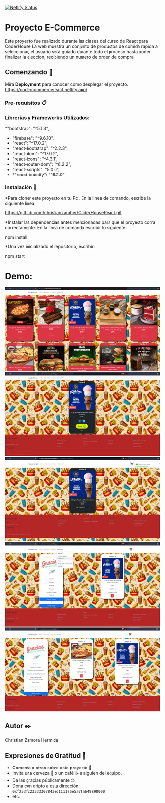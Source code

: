 [![Netlify Status](https://api.netlify.com/api/v1/badges/9361f901-02e4-4807-9f34-259676d36bbe/deploy-status)](https://app.netlify.com/sites/codercommercereact/deploys)

# Proyecto E-Commerce

Este proyecto fue realizado durante las clases del curso de React para CoderHouse
La web muestra un conjunto de productos de comida rapida a seleccionar, el usuario será guiado durante todo el proceso hasta poder finalizar la eleccion, recibiendo un numero de orden de compra 

## Comenzando 🚀



Mira **Deployment** para conocer como desplegar el proyecto.
https://codercommercereact.netlify.app/


### Pre-requisitos 📋

### Librerias y Frameworks Utilizados:
   *"bootstrap": "^5.1.3",
   * "firebase": "^9.6.10",
   * "react": "^17.0.2",
   * "react-bootstrap": "^2.2.3",
   * "react-dom": "^17.0.2",
   * "react-icons": "^4.3.1",
   * "react-router-dom": "^6.2.2",
   * "react-scripts": "5.0.0",
   * *"react-toastify": "^8.2.0"

### Instalación 🔧


*Para cloner este proyecto en tu Pc . En la linea de comando, escribe la siguiente linea:

 https://github.com/christianzamher/CoderHouseReact.git

*Instalar las dependencias antes mencionadas para que el proyecto corra correctamente. En la linea de comando escribir lo siguiente:

npm install

*Una vez inicializado el repositorio, escribir:

npm start

# Demo:
![alt text](https://github.com/christianzamher/CoderHouseReact/blob/master/public/images/1.png "Pantalla de Inicio")
![alt text](https://github.com/christianzamher/CoderHouseReact/blob/master/public/images/2.png "Seleccion de producto")
![alt text](https://github.com/christianzamher/CoderHouseReact/blob/master/public/images/3.png "eleccion y cantidad")
![alt text](https://github.com/christianzamher/CoderHouseReact/blob/master/public/images/4.png "previa a finalizar compra")
![alt text](https://github.com/christianzamher/CoderHouseReact/blob/master/public/images/5.png "compra finalizada ")


## Autor ✒️

Christian Zamora Hermida





## Expresiones de Gratitud 🎁

* Comenta a otros sobre este proyecto 📢
* Invita una cerveza 🍺 o un café ☕ a alguien del equipo. 
* Da las gracias públicamente 🤓.
* Dona con cripto a esta dirección: `0xf253fc233333078436d111175e5a76a649890000`
* etc.

